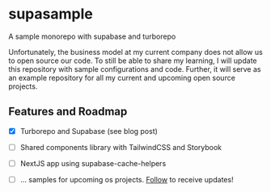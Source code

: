 # supasample
A sample monorepo with supabase and turborepo 

Unfortunately, the business model at my current company does not allow us to open source our code. To still be able to share my learning, I will update this repository with sample configurations and code. Further, it will serve as an example repository for all my current and upcoming open source projects.

## Features and Roadmap
- [x] Turborepo and Supabase (see blog post)
- [ ] Shared components library with TailwindCSS and Storybook
- [ ] NextJS app using supabase-cache-helpers
- [ ] ... samples for upcoming os projects. [Follow](https://twitter.com/psteinroe) to receive updates! 

